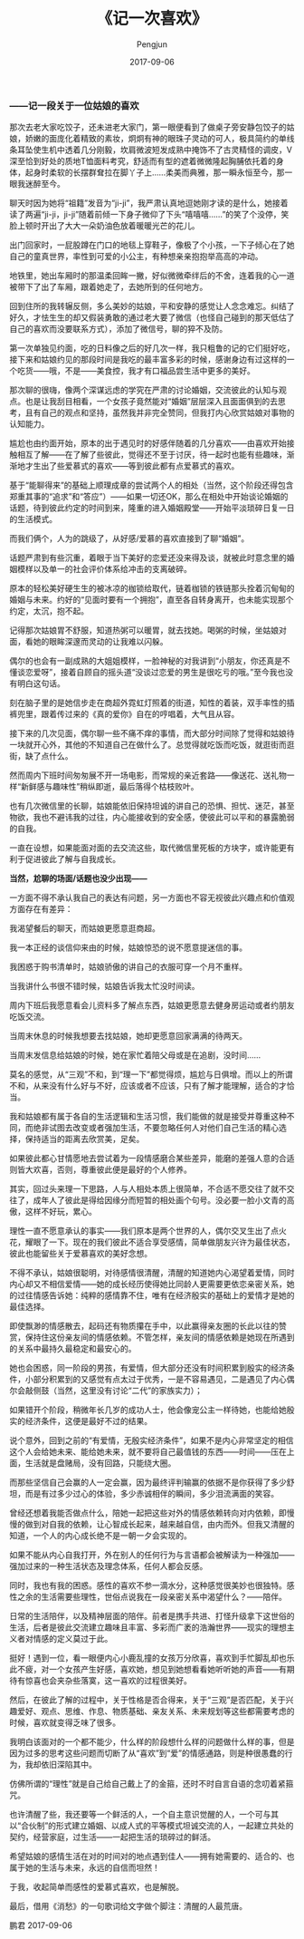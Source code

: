 ﻿---
layout: post
title: '《记一次喜欢》'
date: 2017-09-06
author: Pengjun
tags: 成长印记
---
### ——记一段关于一位姑娘的喜欢

那次去老大家吃饺子，还未进老大家门，第一眼便看到了做桌子旁安静包饺子的姑娘，娇嫩的面庞化着精致的素妆，炯炯有神的眼珠子灵动的可人，极具简约的单线条耳坠使生机中透着几分刚毅，坎肩微波短发成熟中掩饰不了古灵精怪的调皮，V深至恰到好处的质地T恤面料考究，舒适而有型的遮着微微隆起胸脯依托着的身体，起身时柔软的长摆群耷拉在脚丫子上……柔美而典雅，那一瞬永恒至今，那一眼我迷醉至今。

聊天时因为她将“祖籍”发音为“ji-ji”，我严肃认真地逗她刚才读的是什么，她接着读了两遍“ji-ji，ji-ji”随着前倾一下身子微仰了下头“嘻嘻嘻……”的笑了个没停，笑脸上顿时开出了大大一朵奶油色放着暖暖光芒的花儿。

出门回家时，一屁股蹲在门口的地毯上穿鞋子，像极了个小孩，一下子倾心在了她自己的童真世界，率性到可爱的小公主，有种想亲亲抱抱举高高的冲动。

地铁里，她出车厢时的那温柔回眸一撇，好似微微牵绊后的不舍，连着我的心一道被带下了出了车厢，跟着她走了，去她所到的任何地方。

回到住所的我转辗反侧，多么美妙的姑娘，平和安静的感觉让人念念难忘。纠结了好久，才怯生生的却又假装勇敢的通过老大要了微信（也怪自己碰到的那天低估了自己的喜欢而没要联系方式），添加了微信号，聊的猝不及防。

第一次单独见约面，吃的日料像之后的好几次一样，我只粗鲁的记的它们挺好吃，接下来和姑娘约见的那段时间是我吃的最丰富多彩的时候，感谢身边有过这样的一个吃货——哦，不是——美食控，我才有口福品尝生活中更多的美好。

那次聊的很嗨，像两个深谋远虑的学究在严肃的讨论婚姻，交流彼此的认知与观点。也是让我刮目相看，一个女孩子竟然能对“婚姻”层层深入且面面俱到的去思考，且有自己的观点和坚持，虽然我并非完全赞同，但我打内心欣赏姑娘对事物的认知能力。

尴尬也由约面开始，原本的出于遇见时的好感伴随着的几分喜欢——由喜欢开始接触相互了解——在了解了些彼此，觉得还不至于讨厌，待一起时也能有些趣味，渐渐地才生出了些爱慕式的喜欢——等到彼此都有点爱慕式的喜欢。

基于“能聊得来”的基础上顺理成章的尝试两个人的相处（当然，这个阶段还得包含郑重其事的“追求”和“答应”）——如果一切还OK，那么在相处中开始谈论婚姻的话题，待到彼此约定的时间到来，隆重的进入婚姻殿堂——开始平淡琐碎日复一日的生活模式。

而我们俩个，人为的跳级了，从好感/爱慕的喜欢直接到了聊“婚姻”。

话题严肃到有些沉重，着眼于当下美好的恋爱还没来得及谈，就被此时意念里的婚姻模样以及单一的社会评价体系给冲击的支离破碎。

原本的轻松美好硬生生的被冰凉的枷锁给取代，链着枷锁的铁链那头拴着沉甸甸的婚姻与未来。约好的“见面时要有一个拥抱”，直至各自转身离开，也未能实现那个约定，太沉，抱不起。

记得那次姑娘胃不舒服，知道热粥可以暖胃，就去找她。喝粥的时候，坐姑娘对面，看她的眼眸深邃而灵动的让我难以闪躲。

偶尔的也会有一副成熟的大姐姐模样，一脸神秘的对我讲到“小朋友，你还真是不懂谈恋爱呀”，接着自顾自的摇头道“没谈过恋爱的男生是很吃亏的哦。”至今我也没有明白这句话。

刻在脑子里的是她信步走在商超外霓虹灯照着的街道，知性的着装，双手率性的插裤兜里，跟着传过来的《真的爱你》自在的哼唱着，大气且从容。

接下来的几次见面，偶尔聊一些不痛不痒的事情，而大部分时间除了觉得和姑娘待一块就开心外，其他的不知道自己在做什么了。总觉得就吃饭而吃饭，就逛街而逛街，缺了点什么。

然而周内下班时间匆匆展不开一场电影，而常规的亲近套路——像送花、送礼物一样“新鲜感与趣味性”稍纵即逝，最后落得个枯枝败叶。

也有几次微信里的长聊，姑娘能依旧保持坦诚的讲自己的恐惧、担忧、迷茫，甚至物欲，我也不避讳我的过往，内心能接收到的安全感，使彼此可以平和的暴露脆弱的自我。

一直在设想，如果能面对面的去交流这些，取代微信里死板的方块字，或许能更有利于促进彼此了解与自我成长。

**当然，尬聊的场面/话题也没少出现——**

一方面不得不承认我自己的表达有问题，另一方面也不容无视彼此兴趣点和价值观方面存在有差异：

我渴望餐后的聊天，而姑娘更愿意逛商超。

我一本正经的谈信仰来由的时候，姑娘惊恐的说不愿意提迷信的事。

我困惑于购书清单时，姑娘骄傲的讲自己的衣服可穿一个月不重样。

当我讲什么书很不错时候，姑娘告诉我太忙没时间读。

周内下班后我愿意看会儿资料多了解点东西，姑娘更愿意去健身房运动或者约朋友吃饭交流。

当周末休息的时候我想要去找姑娘，她却更愿意回家满满的待两天。

当周末发信息给姑娘的时候，她在家忙着陪父母或是在追剧，没时间……

莫名的感觉，从“三观”不和，到“理一下”都觉得烦，尴尬与日俱增。而以上的所谓不和，从来没有什么好与不好，应该或者不应该，只有了解才能理解，适合的才恰当。

我和姑娘都有属于各自的生活逻辑和生活习惯，我们能做的就是接受并尊重这种不同，而绝非试图去改变或者强加生活，不要忽略任何人对他们自己生活的精心选择，保持适当的距离去欣赏美，足矣。

如果彼此都心甘情愿地去尝试着为一段情感磨合某些差异，能磨的差强人意的合适则皆大欢喜，否则，尊重彼此便是最好的个人修养。

其实，回过头来理一下思路，人与人相处本质上很简单，不合适不愿交往了就不交往了，成年人了彼此是得给因缘分而短暂的相处画个句号。没必要一脸小文青的高傲，这样不好玩，累心。

理性一直不愿意承认的事实——我们原本是两个世界的人，偶尔交叉生出了点火花，耀眼了一下。现在的我们彼此不适合享受感情，简单做朋友兴许为最佳状态，彼此也能留些关于爱慕喜欢的美好念想。

不得不承认，姑娘很聪明，对待感情很清醒，清醒的知道她内心渴望着爱情，同时内心却又不相信爱情——她的成长经历使得她比同龄人更需要更依恋亲密关系，她的过往情感告诉她：纯粹的感情靠不住，唯有在经济殷实的基础上的爱情才是她的最佳选择。

即使飘渺的情感散去，起码还有物质攥在手中，以此赢得亲友圈的长此以往的赞赏，保持住这份亲友间的情感依赖。不管怎样，亲友间的情感依赖是她现在所遇到的关系中最持久最稳定和最安心的。

她也会困惑，同一阶段的男孩，有爱情，但大部分还没有时间积累到殷实的经济条件，小部分积累到的又感觉有点太过于优秀，一是不容易遇见，二是遇见了内心偶尔会敲侧鼓（当然，这里没有讨论“二代”的家族实力）；

如果错开个阶段，稍微年长几岁的成功人士，他会像宠公主一样待她，也能给她殷实的经济条件，这便是最好不过的结果。

说个意外，回到之前的“有爱情，无殷实经济条件”，如果不是内心非常坚定的相信这个人会给她未来、能给她未来，就不要将自己最值钱的东西——时间——压在上面，生活就是盘赌局，没有回路，只能绕大圈。

而那些坚信自己会赢的人一定会赢，因为最终评判输赢的依据不是你获得了多少舒坦，而是有过多少过心的体验，多少赤诚相伴的瞬间，多少泪流满面的笑容。

曾经还想着我能否做点什么，陪她一起把这些对外的情感依赖转向对内依赖，即慢慢的做到对自我的依赖，让心智成长起来，越来越自信，由内而外。但我又清醒的知道，一个人的内心成长绝不是一朝一夕会实现的。

如果不能从内心自我打开，外在别人的任何行为与言语都会被解读为一种强加——强加过来的一种生活状态及理念体系，任何人都会反感。

同时，我也有我的困惑。感性的喜欢不参一滴水分，这种感觉很美妙也很独特。感性之余的生活需要些理性，世俗点说我在一段亲密关系中渴望什么？——陪伴。

日常的生活陪伴，以及精神层面的陪伴。前者是携手共进、打怪升级拿下这世俗的生活，后者是彼此交流建立趣味且丰富、多彩而广袤的浩瀚世界——现实的理想主义者对情感的定义莫过于此。

挺好！遇到一位，看一眼便内心小鹿乱撞的女孩万分欣喜，喜欢到手忙脚乱却也乐此不疲，对一个女孩产生好感，喜欢她，想见到她想看看她听听她的声音——有期待有惊喜也会夹杂些落寞，这一喜欢的过程很美好。

然后，在彼此了解的过程中，关于性格是否合得来，关于“三观”是否匹配，关于兴趣爱好、观点、思维、作息、物质基础、亲友关系、未来规划等这些都需要考虑的时候，喜欢就变得乏味了很多。

我明白该面对的一个都不能少，什么样的阶段想什么样的问题做什么样的事，但是因为过多的思考这些问题而切断了从“喜欢”到“爱”的情感通路，则是种很愚蠢的行为，我却依旧深陷其中。

仿佛所谓的“理性”就是自己给自己戴上了的金箍，还时不时自言自语的念叨着紧箍咒。

也许清醒了些，我还要等一个鲜活的人，一个自主意识觉醒的人，一个可与其以“合伙制”的形式建立婚姻、以成人式的平等模式坦诚交流的人，一起建立共处的契约，经营家庭，过生活——一起把生活的琐碎过的鲜活。

希望姑娘的感情生活在对的时间对的地点遇到佳人——拥有她需要的、适合的、也属于她的生活与未来，永远的自信而坦然！ 

于我，收起简单而感性的爱慕式喜欢，也是解脱。

最后，借用《消愁》的一句歌词给文字做个脚注：清醒的人最荒唐。


鹏君
2017-09-06